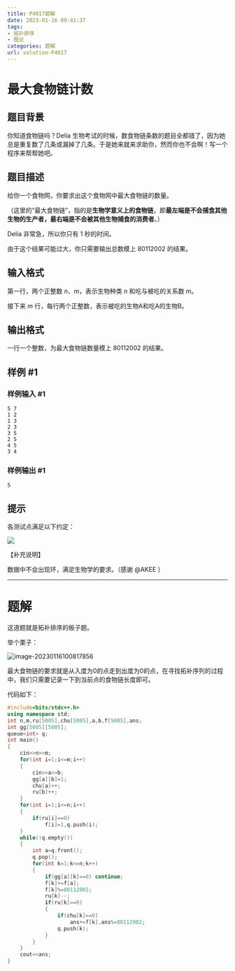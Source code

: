 ```yaml
---
title: P4017题解
date: 2023-01-16 09:41:37
tags:
- 拓扑排序
- 图论
categories: 题解
url: solution-P4017
---
```


# 最大食物链计数

## 题目背景

你知道食物链吗？Delia 生物考试的时候，数食物链条数的题目全都错了，因为她总是重复数了几条或漏掉了几条。于是她来就来求助你，然而你也不会啊！写一个程序来帮帮她吧。

## 题目描述

给你一个食物网，你要求出这个食物网中最大食物链的数量。

（这里的“最大食物链”，指的是**生物学意义上的食物链**，即**最左端是不会捕食其他生物的生产者，最右端是不会被其他生物捕食的消费者**。）

Delia 非常急，所以你只有 $1$ 秒的时间。

由于这个结果可能过大，你只需要输出总数模上 $80112002$ 的结果。

## 输入格式

第一行，两个正整数 $n、m$，表示生物种类 $n$ 和吃与被吃的关系数 $m$。

接下来 $m$ 行，每行两个正整数，表示被吃的生物A和吃A的生物B。

## 输出格式

一行一个整数，为最大食物链数量模上 $80112002$ 的结果。

## 样例 #1

### 样例输入 #1

```in
5 7
1 2
1 3
2 3
3 5
2 5
4 5
3 4
```

### 样例输出 #1

```out
5
```

## 提示

各测试点满足以下约定：

 ![](https://photo-1314795557.cos.ap-beijing.myqcloud.com/12011.png) 

【补充说明】

数据中不会出现环，满足生物学的要求。（感谢 @AKEE ）

---

# 题解

这道题就是拓补排序的板子题。

举个栗子：

![image-20230116100817856](https://photo-1314795557.cos.ap-beijing.myqcloud.com/image-20230116100817856.png)

最大食物链的要求就是从入度为$0$的点走到出度为$0$的点，在寻找拓补序列的过程中，我们只需要记录一下到当前点的食物链长度即可。

代码如下：

```cpp
#include<bits/stdc++.h>
using namespace std;
int n,m,ru[5005],chu[5005],a,b,f[5005],ans;
int gg[5005][5005];
queue<int> q;
int main()
{
	cin>>n>>m;
	for(int i=1;i<=m;i++)
	{
		cin>>a>>b;
		gg[a][b]=1;
		chu[a]++;
		ru[b]++;
	}
	for(int i=1;i<=n;i++)
	{
		if(ru[i]==0) 
			f[i]=1,q.push(i);
	}
	while(!q.empty())
	{
		int a=q.front();
		q.pop();
		for(int k=1;k<=n;k++)
		{
			if(gg[a][k]==0) continue;
			f[k]+=f[a];
			f[k]%=80112002;
			ru[k]--;
			if(ru[k]==0)
			{
				if(chu[k]==0)
					ans+=f[k],ans%=80112002;
				q.push(k);
			}
		}
	}
	cout<<ans; 
}
```

